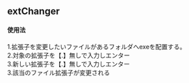 <article class="markdown-body">
<h1>extChanger</h1>
<h4>使用法</h4>
1.拡張子を変更したいファイルがあるフォルダへexeを配置する。<br/>
2.対象の拡張子を【.】無しで入力しエンター<br/>
3.新しい拡張子を【.】無しで入力しエンター<br/>
3.該当のファイル拡張子が変更される<br/>
</article>
